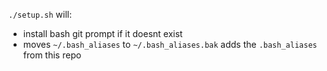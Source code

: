 `./setup.sh` will:
- install bash git prompt if it doesnt exist
- moves `~/.bash_aliases` to `~/.bash_aliases.bak` adds the `.bash_aliases` from this repo